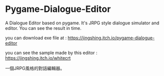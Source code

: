 # Pygame-Dialogue-Editor
A Dialogue Editor based on pygame. It's JRPG style dialogue simulator and editor. You can see the result in time.

you can download exe file at : https://jingshing.itch.io/pygame-dialogue-editor

you can see the sample made by this editor : https://jingshing.itch.io/whitecrt

一個JRPG風格的對話編輯器。

